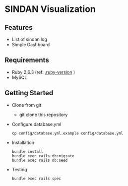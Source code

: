 # SINDAN Visualization

## Features
* List of sindan log
* Simple Dashboard

## Requirements
* Ruby 2.6.3 (ref: [.ruby-version](.ruby-version) )
* MySQL

## Getting Started
* Clone from git
    * git clone this repository

* Configure database.yml

    ```
    cp config/database.yml.example config/database.yml
    ```

* Installation

    ```
    bundle install
    bundle exec rails db:migrate
    bundle exec rails db:seed
    ```

* Testing

    ```
    bundle exec rails spec
    ```
